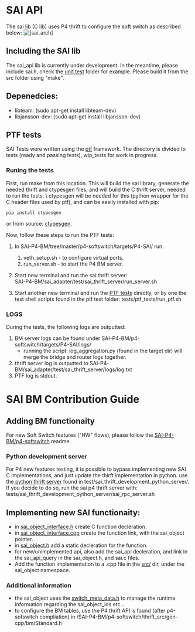 # SAI API
The sai lib (C lib) uses P4 thrift to configure the soft switch as described below:
![[sai_arch]](https://github.com/Mellanox/SAI-P4-BM/blob/master/p4-softswitch/docs/SAI_arch.PNG)  

## Including the SAI lib
The sai_api lib is currently under development.
In the meantime, please include sai.h, check the [unit test](test/unittest) folder for example.
Please build it from the src folder using "make".
## Depenedcies:
* libteam: (sudo apt-get install libteam-dev)
* libjansson-dev: (sudo apt-get install libjansson-dev)

## PTF tests
SAI Tests were written using the [ptf](https://github.com/p4lang/ptf) framework. 
The directory is divided to tests (ready and passing tests), wip_tests for work in progress.

### Runing the tests
First, run make from this location. This will build the sai library, generate the needed thrift and ctypesgen files, and will build the C thrift server, needed to run the tests. \\
ctypesgen will be needed  for this (python wrapper for the C header files used by ptf), and can be easily installed with pip:  
```shell
pip install ctypesgen
```  
or from source: [ctypesgen](https://github.com/davidjamesca/ctypesgen).

Now, follow these steps to run the PTF tests:  
1. In SAI-P4-BM/tree/master/p4-softswitch/targets/P4-SAI/ run:  
    1. veth_setup.sh  - to configure virtual ports. 
    2. run_server.sh  - to start the P4 BM server.  

2. Start new terminal and run the sai thrift server:  
    SAI-P4-BM/sai_adapter/test/sai_thrift_server/run_server.sh

3. Start another new terminal and run the [PTF tests](test/ptf_tests/) directly, or by one the test shell scripts found in the ptf test folder:  tests/ptf_tests/run_ptf.sh

### LOGS
During the tests, the following logs are outputted:
1) BM server logs can be found under SAI-P4-BM/p4-softswitch/targets/P4-SAI/logs/
    - running the script: log_aggregation.py (found in the target dir) will merge the bridge and router logs together.
2) thrift server log is outputted to SAI-P4-BM/sai_adapter/test/sai_thrift_server/logs/log.txt
3) PTF log is stdout.  

# SAI BM Contribution Guide
## Adding BM functionaity
For new Soft Switch features ("HW" flows), please follow the [SAI-P4-BM/p4-softswitch](../SAI-P4-BM/p4-softswitch/) readme.
### Python development server
For P4 new features testing, it is possible to bypass implementing new SAI C implementations, and just update the thirft implementation in python.
use the [python thrift server](test/sai_thrift_development_python_server/) found in test/sai_thrift_development_python_server/.
If you decide to do so, run the sai p4 thrift server with:
tests/sai_thrift_development_python_server/sai_rpc_server.sh

## Implementing new SAI functionaity:
* in [sai_object_interface.h](inc/sai_object_interface.h) create C function decleration. 
* in [sai_object_interface.cpp](src/sai_object_interface.cpp) create the function link, with the sai_object pointer.
* in [sai_object.h](inc/sai_object.h) add a static decleration for the function.
* for new/unimplemented api, also add the sai_api decleration, and link in the sai_api_query in the sai_object.h, and sai.c files.
* Add the function implementation to a .cpp file in the [src/](src/) dir, under the sai_object namespace.
### Additional information
* the sai_object uses the [switch_meta_data.h](inc/switch_meta_data.h) to manage the runtime information regarding the sai_object_ids etc... 
* to configure the BM tables, use the P4 thrift API is found (after p4-sofswitch compliation) in /SAI-P4-BM/p4-softswitch/thrift_src/gen-cpp/bm/Standard.h
